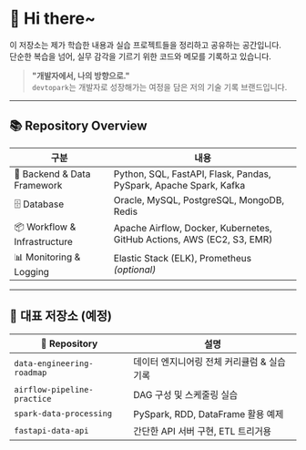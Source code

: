 # 👋 Hi there~

이 저장소는 제가 학습한 내용과 실습 프로젝트들을 정리하고 공유하는 공간입니다.  
단순한 복습을 넘어, 실무 감각을 기르기 위한 코드와 메모를 기록하고 있습니다.

> **"개발자에서, 나의 방향으로."**  
> `devtopark`는 개발자로 성장해가는 여정을 담은 저의 기술 기록 브랜드입니다.

---

## 📚 Repository Overview

| 구분 | 내용 |
|------|------|
| 🔧 Backend & Data Framework | Python, SQL, FastAPI, Flask, Pandas, PySpark, Apache Spark, Kafka |
| 🗄️ Database | Oracle, MySQL, PostgreSQL, MongoDB, Redis |
| 📦 Workflow & Infrastructure | Apache Airflow, Docker, Kubernetes, GitHub Actions, AWS (EC2, S3, EMR) |
| 📊 Monitoring & Logging | Elastic Stack (ELK), Prometheus *(optional)* |

---

## 📂 대표 저장소 (예정)

| 📁 Repository | 설명 |
|---------------|------|
| `data-engineering-roadmap` | 데이터 엔지니어링 전체 커리큘럼 & 실습 기록 |
| `airflow-pipeline-practice` | DAG 구성 및 스케줄링 실습 |
| `spark-data-processing` | PySpark, RDD, DataFrame 활용 예제 |
| `fastapi-data-api` | 간단한 API 서버 구현, ETL 트리거용 |
